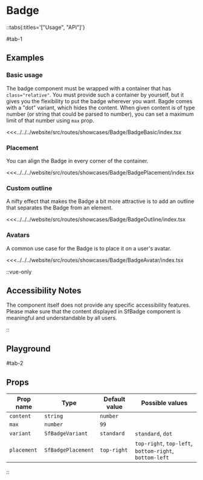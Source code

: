 # Badge

::tabs{:titles='["Usage", "API"]'}

#tab-1

## Examples

### Basic usage

The badge component must be wrapped with a container that has `class="relative"`. You must provide such a container by yourself, but it gives you the flexibility to put the badge wherever you want. Bagde comes with a "dot" variant, which hides the content. When given content is of type number (or string that could be parsed to number), you can set a maximum limit of that number using `max` prop.

<Showcase showcase-name="Badge/BadgeBasic">

<<<../../../website/src/routes/showcases/Badge/BadgeBasic/index.tsx

</Showcase>

### Placement

You can align the Badge in every corner of the container.

<Showcase showcase-name="Badge/BadgePlacement">

<<<../../../website/src/routes/showcases/Badge/BadgePlacement/index.tsx

</Showcase>

### Custom outline

A nifty effect that makes the Badge a bit more attractive is to add an outline that separates the Badge from an element.

<Showcase showcase-name="Badge/BadgeOutline">

<<<../../../website/src/routes/showcases/Badge/BadgeOutline/index.tsx

</Showcase>

### Avatars

A common use case for the Badge is to place it on a user's avatar.

<Showcase showcase-name="Badge/BadgeAvatar">

<<<../../../website/src/routes/showcases/Badge/BadgeAvatar/index.tsx

</Showcase>

::vue-only

## Accessibility Notes

The component itself does not provide any specific accessibility features. Please make sure that the content displayed in SfBadge component is meaningful and understandable by all users.

::

## Playground

<Generate style="height: 380px" />

#tab-2

## Props

| Prop name   | Type               | Default value | Possible values                                        |
| ----------- | ------------------ | ------------- | ------------------------------------------------------ |
| `content`   | `string`           | `number`      |                                                        |
| `max`       | `number`           | `99`          |                                                        |
| `variant`   | `SfBadgeVariant`   | `standard`    | `standard`, `dot`                                      |
| `placement` | `SfBadgePlacement` | `top-right`   | `top-right`, `top-left`, `bottom-right`, `bottom-left` |

::
